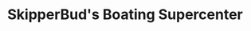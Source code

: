 ---
title: "SkipperBud's Boating Supercenter"
url: /oshkosh/skipperbuds-boating-supercenter/
shop: boat
---
